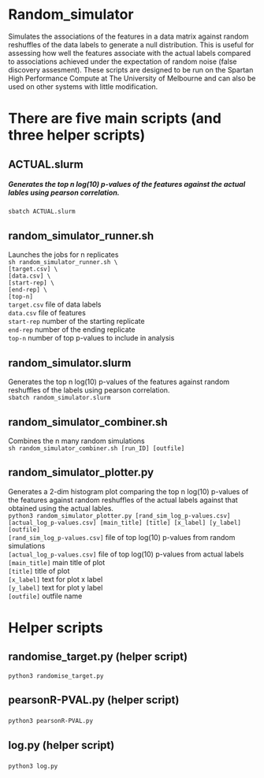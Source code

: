 # Random_simulator
Simulates the associations of the features in a data matrix against random reshuffles of the data labels to generate a null distribution. This is useful for assessing how well the features associate with the actual labels compared to associations achieved under the expectation of random noise (false discovery assesment). These scripts are designed to be run on the Spartan High Performance Compute at The University of Melbourne and can also be used on other systems with little modification. 

# There are five main scripts (and three helper scripts)

## ACTUAL.slurm
##### Generates the top n log(10) p-values of the features against the actual lables using pearson correlation.
``sbatch ACTUAL.slurm``

## random_simulator_runner.sh
Launches the jobs for n replicates  
``sh random_simulator_runner.sh \``  
  ``[target.csv] \``  
  ``[data.csv] \``  
  ``[start-rep] \``  
  ``[end-rep] \``  
  ``[top-n]``  
``target.csv`` file of data labels  
``data.csv`` file of features  
``start-rep`` number of the starting replicate  
``end-rep`` number of the ending replicate  
``top-n`` number of top p-values to include in analysis  


## random_simulator.slurm
Generates the top n log(10) p-values of the features against random reshuffles of the labels using pearson correlation.  
``sbatch random_simulator.slurm``

## random_simulator_combiner.sh
Combines the n many random simulations  
``sh random_simulator_combiner.sh [run_ID] [outfile]``  

## random_simulator_plotter.py
Generates a 2-dim histogram plot comparing the top n log(10) p-values of the features against random reshuffles of the actual labels against that obtained using the actual lables.  
``python3 random_simulator_plotter.py [rand_sim_log_p-values.csv] [actual_log_p-values.csv] [main_title] [title] [x_label] [y_label] [outfile]``  
``[rand_sim_log_p-values.csv]`` file of top log(10) p-values from random simulations  
``[actual_log_p-values.csv]`` file of top log(10) p-values from actual labels  
``[main_title]`` main title of plot  
``[title]`` title of plot  
``[x_label]`` text for plot x label  
``[y_label]`` text for plot y label  
``[outfile]`` outfile name  
  
# Helper scripts

## randomise_target.py (helper script)
####
``python3 randomise_target.py``

## pearsonR-PVAL.py (helper script)
### 
``python3 pearsonR-PVAL.py``

## log.py (helper script)
###
``python3 log.py``


